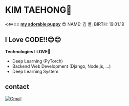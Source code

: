 # KIM TAEHONG👋

**<<==== [my adorable puppy](https://www.youtube.com/channel/UC258H3_Ohj1NDTXhnmZhjYA)** 😍 NAME: 김 별, BIRTH: 19.01.19 

## I Love CODE!!😊😊

**Technologies I LOVE🌱**

* Deep Learning (PyTorch)
* Backend Web Development (Django, Node.js, ...)
* Deep Learning System


## contact

[![Gmail](http://img.shields.io/badge/-sdat789@ajou.ac.kr-EA4335?style=flat-square&logo=Gmail&logoColor=white&link=sdat789@naver.com)](https://github.com/HongsGit76)


<!--
**HongsGit76/HongsGit76** is a ✨ _special_ ✨ repository because its `README.md` (this file) appears on your GitHub profile.

Here are some ideas to get you started:

- 🔭 I’m currently working on ...
- 🌱 I’m currently learning ...
- 👯 I’m looking to collaborate on ...
- 🤔 I’m looking for help with ...
- 💬 Ask me about ...
- 📫 How to reach me: ...
- 😄 Pronouns: ...
- ⚡ Fun fact: ...
-->
